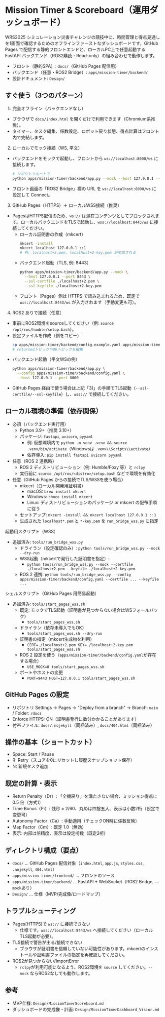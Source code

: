 # Mission Timer & Scoreboard（運用ダッシュボード）

WRS2025 シミュレーション災害チャレンジの競技中に、時間管理と得点見通しを1画面で確認するためのオフラインファーストなダッシュボードです。GitHub Pages で配信する静的フロントエンドと、ローカルPC上で任意起動する FastAPI バックエンド（ROS2購読・Read-only）の組み合わせで動作します。

- フロント（静的SPA）: `docs/`（GitHub Pages 配信用）
- バックエンド（任意・ROS2 Bridge）: `apps/mission-timer/backend/`
- 設計ドキュメント: `Design/`

## すぐ使う（3つのパターン）

1) 完全オフライン（バックエンドなし）
- ブラウザで `docs/index.html` を開くだけで利用できます（Chromium系推奨）。
- タイマー、タスク編集、係数設定、ロボット戻り状態、得点計算はフロント内で完結します。

2) ローカルでモック接続（WS, 平文）
- バックエンドをモックで起動し、フロントから `ws://localhost:8000/ws` に接続します。
  ```bash
  # リポジトリルートで
  python apps/mission-timer/backend/app.py --mock --host 127.0.0.1 --port 8000
  ```
- フロント画面の「ROS2 Bridge」欄の URL を `ws://localhost:8000/ws` に設定して Connect。

3) GitHub Pages（HTTPS）＋ ローカルWSS接続（推奨）
- PagesはHTTPS配信のため、`ws://` は混在コンテンツとしてブロックされます。ローカルバックエンドをTLSで起動し、`wss://localhost:8443/ws` に接続してください。
  - ローカル証明書の作成（mkcert）
    ```bash
    mkcert -install
    mkcert localhost 127.0.0.1 ::1
    # 例: localhost+2.pem, localhost+2-key.pem が生成される
    ```
  - バックエンド起動（TLS, 例: 8443）
    ```bash
    python apps/mission-timer/backend/app.py --mock \
      --host 127.0.0.1 --port 8443 \
      --ssl-certfile ./localhost+2.pem \
      --ssl-keyfile ./localhost+2-key.pem
    ```
  - フロント（Pages）側は HTTPS で読み込まれるため、既定で `wss://localhost:8443/ws` が入力されます（手動変更も可）。

4) ROS2 ありで接続（任意）
- 事前にROS2環境をsourceしてください（例: `source /opt/ros/humble/setup.bash`）。
- 設定ファイルを作成（例をコピー）:
  ```bash
  cp apps/mission-timer/backend/config.example.yaml apps/mission-timer/backend/config.yaml
  # returnedトピックやQRトピックを編集
  ```
- バックエンド起動（平文WSの例）
  ```bash
  python apps/mission-timer/backend/app.py \
    --config apps/mission-timer/backend/config.yaml \
    --host 127.0.0.1 --port 8000
  ```
- GitHub Pages 経由で使う場合は上記「3)」の手順でTLS起動（`--ssl-certfile/--ssl-keyfile`）し、`wss://` で接続してください。

## ローカル環境の準備（依存関係）
- 必須（バックエンド実行用）
  - Python 3.9+（推奨 3.10+）
  - パッケージ: `fastapi`, `uvicorn`, `pyyaml`
    - 例: 仮想環境内で `python -m venv .venv && source .venv/bin/activate`（Windowsは `.venv\\Scripts\\activate`）
    - 依存導入: `pip install fastapi uvicorn pyyaml`
- 任意（ROS 2 連携時）
  - ROS 2 ディストリビューション（例: Humble/Foxy 等）と `rclpy`
  - 実行前に `source /opt/ros/<distro>/setup.bash` などで環境を有効化
- 任意（GitHub Pages からの接続でTLS/WSSを使う場合）
  - mkcert（ローカル開発用証明書）
    - macOS: `brew install mkcert`
    - Windows: `choco install mkcert`
    - Linux: ディストリビューションのパッケージ or mkcert の配布手順に従う
  - セットアップ: `mkcert -install && mkcert localhost 127.0.0.1 ::1`
  - 生成された `localhost*.pem` と `*-key.pem` を `run_bridge_wss.py` に指定

起動用スクリプト（WSS）
- 追加済み: `tools/run_bridge_wss.py`
  - ドライラン（設定確認のみ）: `python tools/run_bridge_wss.py --mock --dry-run`
  - WSS起動（mkcertで発行した証明書を指定）:
    - `python tools/run_bridge_wss.py --mock --certfile ./localhost+2.pem --keyfile ./localhost+2-key.pem`
  - ROS 2 連携: `python tools/run_bridge_wss.py --config apps/mission-timer/backend/config.yaml --certfile ... --keyfile ...`

シェルスクリプト（GitHub Pages 用簡易起動）
- 追加済み: `tools/start_pages_wss.sh`
  - 既定: モックでTLS起動（証明書が見つからない場合はWSフォールバック）
    - `tools/start_pages_wss.sh`
  - ドライラン（依存未導入でもOK）
    - `tools/start_pages_wss.sh --dry-run`
  - 証明書の指定（mkcert生成物を利用）
    - `CERT=./localhost+2.pem KEY=./localhost+2-key.pem tools/start_pages_wss.sh`
  - ROS 2 設定を使う（`apps/mission-timer/backend/config.yaml`が存在する場合）
    - `USE_MOCK=0 tools/start_pages_wss.sh`
  - ポートやホストの変更
    - `PORT=9443 HOST=127.0.0.1 tools/start_pages_wss.sh`

## GitHub Pages の設定
- リポジトリ Settings → Pages → "Deploy from a branch" → Branch: `main` / Folder: `/docs`
- Enforce HTTPS: ON（証明書発行に数分かかることがあります）
- 付帯ファイル: `docs/.nojekyll`（同梱済み）, `docs/404.html`（同梱済み）

## 操作の基本（ショートカット）
- Space: Start / Pause
- R: Retry（スコアを0にリセットし履歴スナップショット保存）
- N: 新規タスク追加

## 既定の計算・表示
- Return Penalty（Dr）: 「全機戻り」を満たさない場合、ミッション得点に 0.5 倍（方式1）
- Time Bonus（Pi）: 残秒 × 2/60、丸めは四捨五入、表示は小数2桁（設定で変更可）
- Autonomy Factor（Ca）: 手動適用（チェックON時に係数反映）
- Map Factor（Cm）: 既定 1.0（無効）
- 表示: 内部は倍精度、表示は設定桁数（既定2桁）

## ディレクトリ構成（要点）
- `docs/` … GitHub Pages 配信対象（`index.html`, `app.js`, `styles.css`, `.nojekyll`, `404.html`）
- `apps/mission-timer/frontend/` … フロントのソース
- `apps/mission-timer/backend/` … FastAPI + WebSocket（ROS2 Bridge, `--mock`あり）
- `Design/` … 仕様（MVP/完成像/ロードマップ）

## トラブルシューティング
- Pages(HTTPS)で `ws://` に接続できない
  - 仕様です。`wss://localhost:8443/ws` へ接続してください（ローカルTLS起動が必要）。
- TLS接続で警告が出る/接続できない
  - ブラウザが証明書を信頼していない可能性があります。mkcertのインストールや証明書ファイルの指定を再確認してください。
- ROS2が見つからない/ImportError
  - `rclpy`が利用可能になるよう、ROS2環境を `source` してください。`--mock` ならROS2なしでも動作します。

## 参考
- MVP仕様: `Design/MissionTimerScoreboard.md`
- ダッシュボードの完成像・計画: `Design/MissionTimerDashboard_Vision.md`
